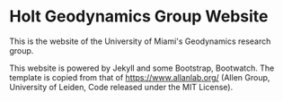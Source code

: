 # Holt Geodynamics Group Website

This is the website of the University of Miami's Geodynamics research group.

This website is powered by Jekyll and some Bootstrap, Bootwatch. The template is copied from that of https://www.allanlab.org/ (Allen Group, University of Leiden, Code released under the MIT License).

